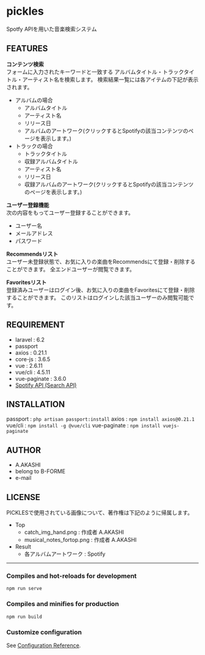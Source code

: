 # pickles
Spotfy APIを用いた音楽検索システム
## FEATURES
**コンテンツ検索**  
フォームに入力されたキーワードと一致する
アルバムタイトル・トラックタイトル・アーティスト名を検索します。
検索結果一覧には各アイテムの下記が表示されます。
- アルバムの場合
    - アルバムタイトル
    - アーティスト名
    - リリース日
    - アルバムのアートワーク(クリックするとSpotifyの該当コンテンツのページを表示します。)
- トラックの場合
    - トラックタイトル
    - 収録アルバムタイトル
    - アーティスト名
    - リリース日
    - 収録アルバムのアートワーク(クリックするとSpotifyの該当コンテンツのページを表示します。)
  
**ユーザー登録機能**  
次の内容をもってユーザー登録することができます。
- ユーザー名
- メールアドレス
- パスワード
  
**Recommendsリスト**  
ユーザー未登録状態で、お気に入りの楽曲をRecommendsにて登録・削除することができます。
全エンドユーザーが閲覧できます。
  
**Favoritesリスト**  
登録済みユーザーはログイン後、お気に入りの楽曲をFavoritesにて登録・削除することができます。
このリストはログインした該当ユーザーのみ閲覧可能です。
  
## REQUIREMENT
- laravel : 6.2
- passport
- axios : 0.21.1
- core-js : 3.6.5
- vue : 2.6.11
- vue/cli : 4.5.11
- vue-paginate : 3.6.0
- [Spotify API (Search API)](https://developer.spotify.com/documentation/web-api/reference/#category-search)
## INSTALLATION
passport : `php artisan passport:install`
axios : `npm install axios@0.21.1`
vue/cli : `npm install -g @vue/cli`
vue-paginate : `npm install vuejs-paginate`
## AUTHOR
* A.AKASHI
* belong to B-FORME
* e-mail
## LICENSE
PICKLESで使用されている画像について、著作権は下記のように帰属します。
- Top
    - catch_img_hand.png : 作成者 A.AKASHI
    - musical_notes_fortop.png : 作成者 A.AKASHI
- Result
    - 各アルバムアートワーク : Spotify
***
### Compiles and hot-reloads for development
```
npm run serve
```
### Compiles and minifies for production
```
npm run build
```

### Customize configuration
See [Configuration Reference](https://cli.vuejs.org/config/).